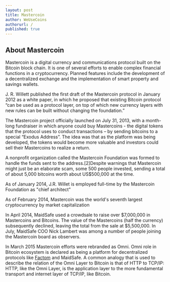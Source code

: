 ```yaml
---
layout: post
title: Mastercoin
author: WeUseCoins
authorurl: /
published: true
---
```


<p><h2>About Mastercoin</h2>
<p>Mastercoin is a digital currency and communications protocol built on the Bitcoin block chain. It is one of several efforts to enable complex financial functions in a cryptocurrency. Planned features include the development of a decentralized exchange and the implementation of smart property and savings wallets.
<p>J. R. Willett published the first draft of the Mastercoin protocol in January 2012 as a white paper, in which he proposed that existing Bitcoin protocol “can be used as a protocol layer, on top of which new currency layers with new rules can be built without changing the foundation.”
<p>The Mastercoin project officially launched on July 31, 2013, with a month-long fundraiser in which anyone could buy Mastercoins - the digital tokens that the protocol uses to conduct transactions – by sending bitcoins to a special “Exodus Address”. The idea was that as the platform was being developed, the tokens would become more valuable and investors could sell their Mastercoins to realize a return.
<p>A nonprofit organization called the Mastercoin Foundation was formed to handle the funds sent to the address.[2]Despite warnings that Mastercoin might just be an elaborate scam, some 500 people invested, sending a total of about 5,000 bitcoins worth about US$500,000 at the time.
<p>As of January 2014, J.R. Willet is employed full-time by the Mastercoin Foundation as "chief architect"
<p>As of February 2014, Mastercoin was the world's seventh largest cryptocurrency by market capitalization
<p>In April 2014, MaidSafe used a crowdsale to raise over $7,000,000 in Mastercoins and Bitcoins. The value of the Mastercoins (half the currency) subsequently declined, leaving the total from the sale at $5,500,000. In July, MaidSafe COO Nick Lambert was among a number of people joining the Mastercoin board as observers.
<p>In March 2015 Mastercoin efforts were rebranded as Omni. Omni role in Bitcoin ecosystem is declared as being a platform for decentralized protocols like <a href="/what-is-factom/">Factom</a> and MaidSafe. A common analogy that is used to describe the relation of the Omni Layer to Bitcoin is that of HTTP to TCP/IP: HTTP, like the Omni Layer, is the application layer to the more fundamental transport and internet layer of TCP/IP, like Bitcoin.